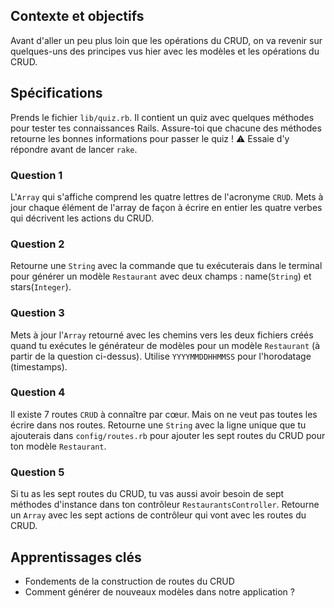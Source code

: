 ## Contexte et objectifs

Avant d'aller un peu plus loin que les opérations du CRUD, on va revenir sur quelques-uns des principes vus hier avec les modèles et les opérations du CRUD.

## Spécifications

Prends le fichier `lib/quiz.rb`. Il contient un quiz avec quelques méthodes pour tester tes connaissances Rails. Assure-toi que chacune des méthodes retourne les bonnes informations pour passer le quiz !
⚠️ Essaie d'y répondre avant de lancer `rake`.

### Question 1

L'`Array` qui s'affiche comprend les quatre lettres de l'acronyme `CRUD`. Mets à jour chaque élément de l'array de façon à écrire en entier les quatre verbes qui décrivent les actions du CRUD.

### Question 2

Retourne une `String` avec la commande que tu exécuterais dans le terminal pour générer un modèle `Restaurant` avec deux champs : name(`String`) et stars(`Integer`).

### Question 3

Mets à jour l'`Array` retourné avec les chemins vers les deux fichiers créés quand tu exécutes le générateur de modèles pour un modèle `Restaurant` (à partir de la question ci-dessus). Utilise `YYYYMMDDHHMMSS` pour l'horodatage (timestamps).

### Question 4

Il existe 7 routes `CRUD` à connaître par cœur. Mais on ne veut pas toutes les écrire dans nos routes. Retourne une `String` avec la ligne unique que tu ajouterais dans `config/routes.rb` pour ajouter les sept routes du CRUD pour ton modèle `Restaurant`.

### Question 5

Si tu as les sept routes du CRUD, tu vas aussi avoir besoin de sept méthodes d'instance dans ton contrôleur `RestaurantsController`. Retourne un `Array` avec les sept actions de contrôleur qui vont avec les routes du CRUD.

## Apprentissages clés

- Fondements de la construction de routes du CRUD
- Comment générer de nouveaux modèles dans notre application ?
